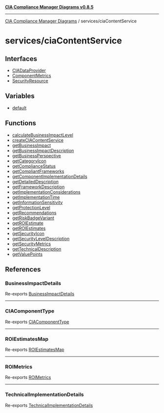 [**CIA Compliance Manager Diagrams v0.8.5**](../../README.md)

***

[CIA Compliance Manager Diagrams](../../modules.md) / services/ciaContentService

# services/ciaContentService

## Interfaces

- [CIADataProvider](interfaces/CIADataProvider.md)
- [ComponentMetrics](interfaces/ComponentMetrics.md)
- [SecurityResource](interfaces/SecurityResource.md)

## Variables

- [default](variables/default.md)

## Functions

- [calculateBusinessImpactLevel](functions/calculateBusinessImpactLevel.md)
- [createCIAContentService](functions/createCIAContentService.md)
- [getBusinessImpact](functions/getBusinessImpact.md)
- [getBusinessImpactDescription](functions/getBusinessImpactDescription.md)
- [getBusinessPerspective](functions/getBusinessPerspective.md)
- [getCategoryIcon](functions/getCategoryIcon.md)
- [getComplianceStatus](functions/getComplianceStatus.md)
- [getCompliantFrameworks](functions/getCompliantFrameworks.md)
- [getComponentImplementationDetails](functions/getComponentImplementationDetails.md)
- [getDetailedDescription](functions/getDetailedDescription.md)
- [getFrameworkDescription](functions/getFrameworkDescription.md)
- [getImplementationConsiderations](functions/getImplementationConsiderations.md)
- [getImplementationTime](functions/getImplementationTime.md)
- [getInformationSensitivity](functions/getInformationSensitivity.md)
- [getProtectionLevel](functions/getProtectionLevel.md)
- [getRecommendations](functions/getRecommendations.md)
- [getRiskBadgeVariant](functions/getRiskBadgeVariant.md)
- [getROIEstimate](functions/getROIEstimate.md)
- [getROIEstimates](functions/getROIEstimates.md)
- [getSecurityIcon](functions/getSecurityIcon.md)
- [getSecurityLevelDescription](functions/getSecurityLevelDescription.md)
- [getSecurityMetrics](functions/getSecurityMetrics.md)
- [getTechnicalDescription](functions/getTechnicalDescription.md)
- [getValuePoints](functions/getValuePoints.md)

## References

### BusinessImpactDetails

Re-exports [BusinessImpactDetails](../../types/cia-services/interfaces/BusinessImpactDetails.md)

***

### CIAComponentType

Re-exports [CIAComponentType](../../types/cia-services/type-aliases/CIAComponentType.md)

***

### ROIEstimatesMap

Re-exports [ROIEstimatesMap](../../types/cia-services/interfaces/ROIEstimatesMap.md)

***

### ROIMetrics

Re-exports [ROIMetrics](../../types/cia-services/interfaces/ROIMetrics.md)

***

### TechnicalImplementationDetails

Re-exports [TechnicalImplementationDetails](../../types/cia-services/interfaces/TechnicalImplementationDetails.md)
